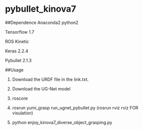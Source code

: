# pybullet_kinova7

##Dependence
Anaconda2 python2

Tensorflow 1.7

ROS Kinetic

Keras 2.2.4

Pybullet 2.1.3

##Usage
1. Download the URDF file in the link.txt.

2. Download the UG-Net model

3. roscore

4. rosrun yumi_grasp run_ugnet_pybullet.py  (rosrun rviz rviz FOR visulation)

5. python enjoy_kinova7_diverse_object_grasping.py